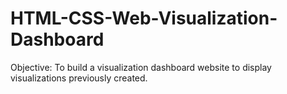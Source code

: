 # HTML-CSS-Web-Visualization-Dashboard
Objective: To build a visualization dashboard website to display visualizations previously created.
